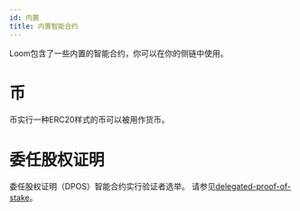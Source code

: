 ```yaml
---
id: 内置
title: 内置智能合约
---
```

Loom包含了一些内置的智能合约，你可以在你的侧链中使用。

# 币

币实行一种ERC20样式的币可以被用作货币。

# 委任股权证明

委任股权证明（DPOS）智能合约实行验证者选举。 请参见[delegated-proof-of-stake](delegated-proof-of-stake.html)。